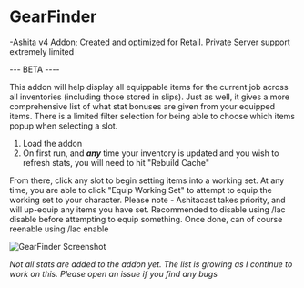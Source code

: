 # GearFinder

-Ashita v4 Addon; Created and optimized for Retail. Private Server support extremely limited

--- BETA ----

This addon will help display all equippable items for the current job across all inventories (including those stored in slips).
Just as well, it gives a more comprehensive list of what stat bonuses are given from your equipped items.
There is a limited filter selection for being able to choose which items popup when selecting a slot.

1. Load the addon
2. On first run, and ***any*** time your inventory is updated and you wish to refresh stats, you will need to hit "Rebuild Cache"

From there, click any slot to begin setting items into a working set. At any time, you are able to click "Equip Working Set" to attempt to equip the working set to your character.
Please note - Ashitacast takes priority, and will up-equip any items you have set. Recommended to disable using /lac disable before attempting to equip something. Once done, can of course reenable using /lac enable

![GearFinder Screenshot](https://user-images.githubusercontent.com/4511442/228076773-97099ca7-ed38-42e7-9737-99c05abf82a2.png)

*Not all stats are added to the addon yet. The list is growing as I continue to work on this. Please open an issue if you find any bugs*
